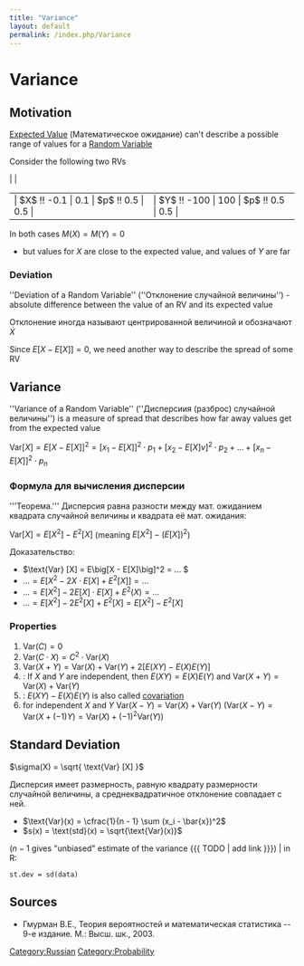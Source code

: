 ```yaml
---
title: "Variance"
layout: default
permalink: /index.php/Variance
---
```


# Variance

## Motivation
[Expected Value](Expected_Value) (Математическое ожидание) can't describe a possible range of values for a [Random Variable](Random_Variable)

Consider the following two RVs

<table>
<tr>
<td>
|   $X$ !! -0.1  |  0.1  |   $p$ !!  0.5  |  0.5 |</td> |<td>
|   $Y$ !! -100  |  100  |   $p$ !!  0.5  |  0.5 |</td> |</tr>
</table>

In both cases $M(X) = M(Y) = 0$
- but values for $X$ are close to the expected value, and values of $Y$ are far


### Deviation
''Deviation of a Random Variable'' (''Отклонение случайной величины'') - absolute difference between the value of an RV and its expected value

Отклонение иногда называют центрированной величиной и обозначают $\dot{X}$

Since $E\big[X - E[X] \big] = 0$, we need another way to describe the spread of some RV


## Variance
''Variance of a Random Variable'' (''Дисперсиия (разброс) случайной величины'') is a measure of spread that describes how far away values get from the expected value

$\text{Var}[X] = E \big[X - E[X] \big]^2 = \big[x_1 - E[X] \big]^2 \cdot p_1 + \big[x_2 - E[X] v]^2 \cdot p_2 + ... + \big[x_n - E[X] \big]^2 \cdot p_n$


### Формула для вычисления дисперсии
'''Теорема.''' Дисперсия равна разности между мат. ожиданием квадрата случайной величины и квадрата её мат. ожидания:

$\text{Var}[X] = E[X^2] - E^2[X]$ (meaning $E[X^2] - (E[X])^2$)

Доказательство: 
- $\text{Var} [X] = E\big[X - E[X]\big]^2 = ... $
- $... = E\big[X^2 - 2X \cdot E[X] + E^2 [X]\big] = ...$
- $... = E[X^2] - 2E[X] \cdot E[X] + E^2(X) = ...$
- $... = E[X^2] - 2E^2[X] + E^2[X] = E[X^2] - E^2[X]$


### Properties
1. $\text{Var}(C) = 0$
1. $\text{Var}(C \cdot X) = C^2 \cdot \text{Var}(X)$
1. $\text{Var}(X + Y) = \text{Var}(X) + \text{Var}(Y) + 2[E(XY) - E(X)E(Y)]$
1. : If $X$ and $Y$ are independent, then $E(XY) = E(X)E(Y)$ and $\text{Var}(X + Y) = \text{Var}(X) + \text{Var}(Y)$
1. : $E(XY) - E(X)E(Y)$ is also called [covariation](Корреляция#Ковариация)
1. for independent $X$ and $Y$ $\text{Var}(X - Y) = \text{Var}(X) + \text{Var}(Y)$ ($\text{Var}(X - Y) = \text{Var}(X + (-1) Y) = \text{Var}(X) + (-1)^2 \text{Var}(Y)$)


## Standard Deviation
$\sigma(X) = \sqrt{ \text{Var} [X] }$


Дисперсия имеет размерность, равную квадрату размерности случайной величины, а среднеквадратичное отклонение совпадает с ней. 

- $\text{Var}(x) = \cfrac{1}{n - 1} \sum (x_i - \bar{x})^2$
- $s(x) = \text{std}(x) = \sqrt{\text{Var}(x)}$

($n - 1$ gives "unbiased" estimate of the variance {{{ TODO |  add link }}}) |
in R: 
```text only
st.dev = sd(data)
```


## Sources
- Гмурман В.Е., Теория вероятностей и математическая статистика -- 9-е издание. М.: Высш. шк., 2003.

[Category:Russian](Category_Russian)
[Category:Probability](Category_Probability)
